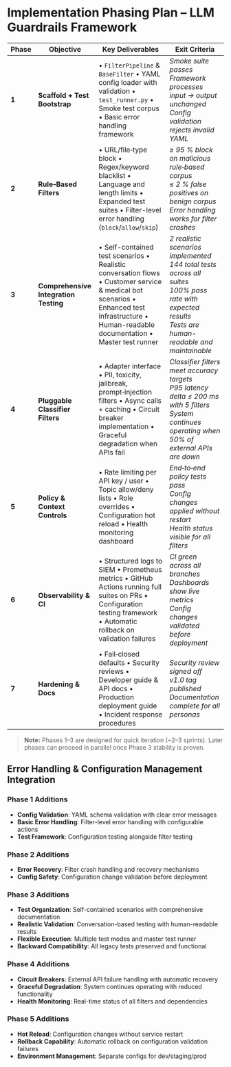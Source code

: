 # Implementation Phasing Plan – LLM Guardrails Framework

| Phase | Objective | Key Deliverables | Exit Criteria |
|-------|-----------|------------------|---------------|
| **1** | **Scaffold + Test Bootstrap** | • `FilterPipeline` & `BaseFilter`  • YAML config loader with validation  • `test_runner.py`  • Smoke test corpus  • Basic error handling framework | *Smoke suite passes*  <br/>*Framework processes input → output unchanged*  <br/>*Config validation rejects invalid YAML* |
| **2** | **Rule‑Based Filters** | • URL/file‑type block  • Regex/keyword blacklist  • Language and length limits  • Expanded test suites  • Filter-level error handling (`block`/`allow`/`skip`) | *≥ 95 % block on malicious rule‑based corpus*  <br/>*≤ 2 % false positives on benign corpus*  <br/>*Error handling works for filter crashes* |
| **3** | **Comprehensive Integration Testing** | • Self-contained test scenarios  • Realistic conversation flows  • Customer service & medical bot scenarios  • Enhanced test infrastructure  • Human-readable documentation  • Master test runner | *2 realistic scenarios implemented*  <br/>*144 total tests across all suites*  <br/>*100% pass rate with expected results*  <br/>*Tests are human-readable and maintainable* |
| **4** | **Pluggable Classifier Filters** | • Adapter interface  • PII, toxicity, jailbreak, prompt‑injection filters  • Async calls + caching  • Circuit breaker implementation  • Graceful degradation when APIs fail | *Classifier filters meet accuracy targets*  <br/>*P95 latency delta ≤ 200 ms with 5 filters*  <br/>*System continues operating when 50% of external APIs are down* |
| **5** | **Policy & Context Controls** | • Rate limiting per API key / user  • Topic allow/deny lists  • Role overrides  • Configuration hot reload  • Health monitoring dashboard | *End‑to‑end policy tests pass*  <br/>*Config changes applied without restart*  <br/>*Health status visible for all filters* |
| **6** | **Observability & CI** | • Structured logs to SIEM  • Prometheus metrics  • GitHub Actions running full suites on PRs  • Configuration testing framework  • Automatic rollback on validation failures | *CI green across all branches*  <br/>*Dashboards show live metrics*  <br/>*Config changes validated before deployment* |
| **7** | **Hardening & Docs** | • Fail‑closed defaults  • Security reviews  • Developer guide & API docs  • Production deployment guide  • Incident response procedures | *Security review signed off*  <br/>*v1.0 tag published*  <br/>*Documentation complete for all personas* |

> **Note:** Phases 1–3 are designed for quick iteration (~2–3 sprints). Later phases can proceed in parallel once Phase 3 stability is proven.

## Error Handling & Configuration Management Integration

### Phase 1 Additions
- **Config Validation**: YAML schema validation with clear error messages
- **Basic Error Handling**: Filter-level error handling with configurable actions
- **Test Framework**: Configuration testing alongside filter testing

### Phase 2 Additions  
- **Error Recovery**: Filter crash handling and recovery mechanisms
- **Config Safety**: Configuration change validation before deployment

### Phase 3 Additions
- **Test Organization**: Self-contained scenarios with comprehensive documentation
- **Realistic Validation**: Conversation-based testing with human-readable results
- **Flexible Execution**: Multiple test modes and master test runner
- **Backward Compatibility**: All legacy tests preserved and functional

### Phase 4 Additions
- **Circuit Breakers**: External API failure handling with automatic recovery
- **Graceful Degradation**: System continues operating with reduced functionality
- **Health Monitoring**: Real-time status of all filters and dependencies

### Phase 5 Additions
- **Hot Reload**: Configuration changes without service restart
- **Rollback Capability**: Automatic rollback on configuration validation failures
- **Environment Management**: Separate configs for dev/staging/prod

